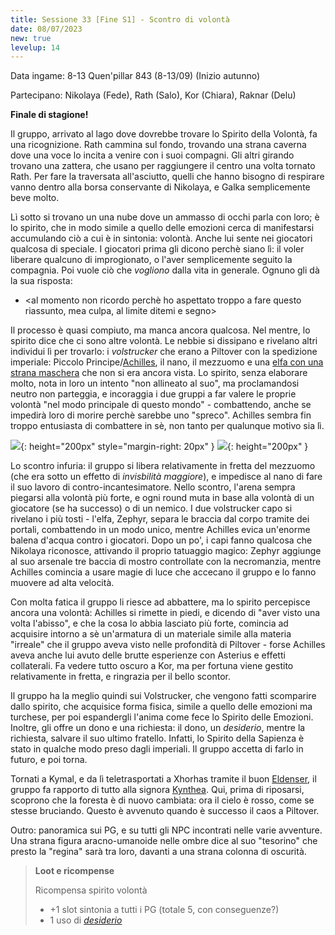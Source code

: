 ```yaml
---
title: Sessione 33 [Fine S1] - Scontro di volontà
date: 08/07/2023
new: true
levelup: 14
---
```


Data ingame: 8-13 Quen'pillar 843 (8-13/09) (Inizio autunno)

Partecipano: Nikolaya (Fede), Rath (Salo), Kor (Chiara), Raknar (Delu)

**Finale di stagione!**

Il gruppo, arrivato al lago dove dovrebbe trovare lo Spirito della Volontà, fa una ricognizione. Rath cammina sul fondo, trovando una strana caverna dove una voce lo incita a venire con i suoi compagni. Gli altri girando trovano una zattera, che usano per raggiungere il centro una volta tornato Rath. Per fare la traversata all'asciutto, quelli che hanno bisogno di respirare vanno dentro alla borsa conservante di Nikolaya, e Galka semplicemente beve molto. 

Lì sotto si trovano un una nube dove un ammasso di occhi parla con loro; è lo spirito, che in modo simile a quello delle emozioni cerca di manifestarsi accumulando ciò a cui è in sintonia: volontà. Anche lui sente nei giocatori qualcosa di speciale. I giocatori prima gli dicono perchè siano lì: il voler liberare qualcuno di improgionato, o l'aver semplicemente seguito la compagnia. Poi vuole ciò che *vogliono* dalla vita in generale. Ognuno gli dà la sua risposta: 

- <al momento non ricordo perchè ho aspettato troppo a fare questo riassunto, mea culpa, al limite ditemi e segno>

Il processo è quasi compiuto, ma manca ancora qualcosa. Nel mentre, lo spirito dice che ci sono altre volontà. Le nebbie si dissipano e rivelano altri individui lì per trovarlo: i *volstrucker* che erano a Piltover con la spedizione imperiale: Piccolo Principe/[Achilles](/xho/npc/dwendalian#achilles-piccolo-principe), il nano, il mezzuomo e una [elfa con una strana maschera](/xho/npc/dwendalian#zephyr) che non si era ancora vista. Lo spirito, senza elaborare molto, nota in loro un intento "non allineato al suo", ma proclamandosi neutro non parteggia, e incoraggia i due gruppi a far valere le proprie volontà "nel modo principale di questo mondo" - combattendo, anche se impedirà loro di morire perchè sarebbe uno "spreco". Achilles sembra fin troppo entusiasta di combattere in sè, non tanto per qualunque motivo sia lì.

![]({{site.data.img.achilles}}){: height="200px" style="margin-right: 20px" } ![](https://i.imgur.com/EHFqh9f.png){: height="200px" }

Lo scontro infuria: il gruppo si libera relativamente in fretta del mezzuomo (che era sotto un effetto di *invisbilità maggiore*), e impedisce al nano di fare il suo lavoro di contro-incantesimatore. Nello scontro, l'arena sempra piegarsi alla volontà più forte, e ogni round muta in base alla volontà di un giocatore (se ha successo) o di un nemico. I due volstrucker capo si rivelano i più tosti - l'elfa, Zephyr, separa le braccia dal corpo tramite dei portali, combattendo in un modo unico, mentre Achilles evica un'enorme balena d'acqua contro i giocatori. Dopo un po', i capi fanno qualcosa che Nikolaya riconosce, attivando il proprio tatuaggio magico: Zephyr aggiunge al suo arsenale tre baccia di mostro controllate con la necromanzia, mentre Achilles comincia a usare magie di luce che accecano il gruppo e lo fanno muovere ad alta velocità.

Con molta fatica il gruppo li riesce ad abbattere, ma lo spirito percepisce ancora una volontà: Achilles si rimette in piedi, e dicendo di "aver visto una volta l'abisso", e che la cosa lo abbia lasciato più forte, comincia ad acquisire intorno a sè un'armatura di un materiale simile alla materia "irreale" che il gruppo aveva visto nelle profondità di Piltover - forse Achilles aveva anche lui avuto delle brutte esperienze con Asterius e effetti collaterali. Fa vedere tutto oscuro a Kor, ma per fortuna viene gestito relativamente in fretta, e ringrazia per il bello scontor.

Il gruppo ha la meglio quindi sui Volstrucker, che vengono fatti scomparire dallo spirito, che acquisice forma fisica, simile a quello delle emozioni ma turchese, per poi espandergli l'anima come fece lo Spirito delle Emozioni. Inoltre, gli offre un dono e una richiesta: il dono, un *desiderio*, mentre la richiesta, salvare il suo ultimo fratello. Infatti, lo Spirito della Sapienza è stato in qualche modo preso dagli imperiali. Il gruppo accetta di farlo in futuro, e poi torna.

Tornati a Kymal, e da lì teletrasportati a Xhorhas tramite il buon [Eldenser](/xho/npc/frestynn#eldenser), il gruppo fa rapporto di tutto alla signora [Kynthea](/xho/npc/frestynn#eldenser). Qui, prima di riposarsi, scoprono che la foresta è di nuovo cambiata: ora il cielo è rosso, come se stesse bruciando. Questo è avvenuto quando è successo il caos a Piltover.

Outro: panoramica sui PG, e su tutti gli NPC incontrati nelle varie avventure. Una strana figura aracno-umanoide nelle ombre dice al suo "tesorino" che presto la "regina" sarà tra loro, davanti a una strana colonna di oscurità.

> **Loot e ricompense**
> 
> Ricompensa spirito volontà
> - +1 slot sintonia a tutti i PG (totale 5, con conseguenze?)
> - 1 uso di [*desiderio*](https://dungeonsanddragons.fandom.com/it/wiki/Desiderio)